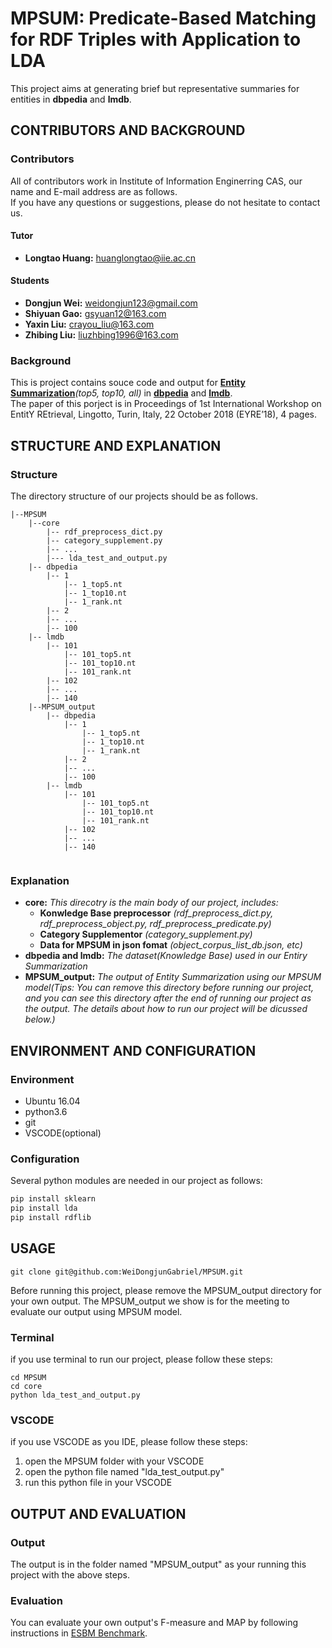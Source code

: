 # MPSUM: Predicate-Based Matching for RDF Triples with Application to LDA<br>
This project aims at generating brief but representative summaries for entities in **dbpedia** and **lmdb**.<br>
## CONTRIBUTORS AND BACKGROUND
### Contributors
All of contributors work in Institute of Information Enginerring CAS, our name and E-mail address are as follows.<br>
If you have any questions or suggestions, please do not hesitate to contact us.<br>
#### Tutor
- **Longtao Huang:** huanglongtao@iie.ac.cn<br>
#### Students
- **Dongjun Wei:** weidongjun123@gmail.com<br>
- **Shiyuan Gao:** gsyuan12@163.com<br> 
- **Yaxin Liu:** crayou_liu@163.com<br>
- **Zhibing Liu:** liuzhbing1996@163.com<br> 
### Background
This is project contains souce code and output for **[Entity Summarization](http://ws.nju.edu.cn/summarization/esbm/)***(top5, top10, all)* in **[dbpedia](./dbpedia)** and **[lmdb](./lmdb)**.<br>
The paper of this porject is in Proceedings of 1st International Workshop on EntitY REtrieval, Lingotto, Turin, Italy, 22 October 2018 (EYRE’18), 4 pages.<br>
## STRUCTURE AND EXPLANATION
### Structure
The directory structure of our projects should be as follows.
```
|--MPSUM
	|--core
		|-- rdf_preprocess_dict.py
		|-- category_supplement.py
		|-- ...
		|--- lda_test_and_output.py
	|-- dbpedia
		|-- 1
			|-- 1_top5.nt
			|-- 1_top10.nt
			|-- 1_rank.nt
		|-- 2
		|-- ...
		|-- 100
  	|-- lmdb
		|-- 101
			|-- 101_top5.nt
			|-- 101_top10.nt
			|-- 101_rank.nt
		|-- 102
		|-- ...
		|-- 140
	|--MPSUM_output
		|-- dbpedia
			|-- 1
				|-- 1_top5.nt
				|-- 1_top10.nt
				|-- 1_rank.nt
			|-- 2
			|-- ...
			|-- 100
  		|-- lmdb
			|-- 101
				|-- 101_top5.nt
				|-- 101_top10.nt
				|-- 101_rank.nt
			|-- 102
			|-- ...
			|-- 140
		
```
### Explanation
- **core:** *This direcotry is the main body of our project, includes:*<br>
     - **Konwledge Base preprocessor** *(rdf_preprocess_dict.py, rdf_preprocess_object.py, rdf_preprocess_predicate.py)*<br>
     - **Category Supplementor** *(category_supplement.py)*<br>
     - **Data for MPSUM in json fomat** *(object_corpus_list_db.json, etc)*<br>
- **dbpedia and lmdb:** *The dataset(Knowledge Base) used in our Entiry Summarization*<br>
- **MPSUM_output:** *The output of Entity Summarization using our MPSUM model(Tips: You can remove this directory before running our project, and you can see this directory after the end of running our project as the output. The details about how to run our project will be dicussed below.)*<br>
## ENVIRONMENT AND CONFIGURATION
### Environment
- Ubuntu 16.04
- python3.6 
- git
- VSCODE(optional)
### Configuration
Several python modules are needed in our project as follows:
```python
pip install sklearn
pip install lda
pip install rdflib
```
## USAGE
```linux
git clone git@github.com:WeiDongjunGabriel/MPSUM.git
```
Before running this project, please remove the MPSUM_output directory for your own output. The MPSUM_output we show is for the meeting to evaluate our output using MPSUM model.
### Terminal 
if you use terminal to run our project, please follow these steps:
```linux
cd MPSUM
cd core 
python lda_test_and_output.py
```
### VSCODE
if you use VSCODE as you IDE, please follow these steps:
1. open the MPSUM folder with your VSCODE
2. open the python file named "lda_test_output.py"
3. run this python file in your VSCODE
## OUTPUT AND EVALUATION
### Output
The output is in the folder named "MPSUM_output" as your running this project with the above steps.
### Evaluation
You can evaluate your own output's F-measure and MAP by following instructions in [ESBM Benchmark](http://ws.nju.edu.cn/summarization/esbm/).

